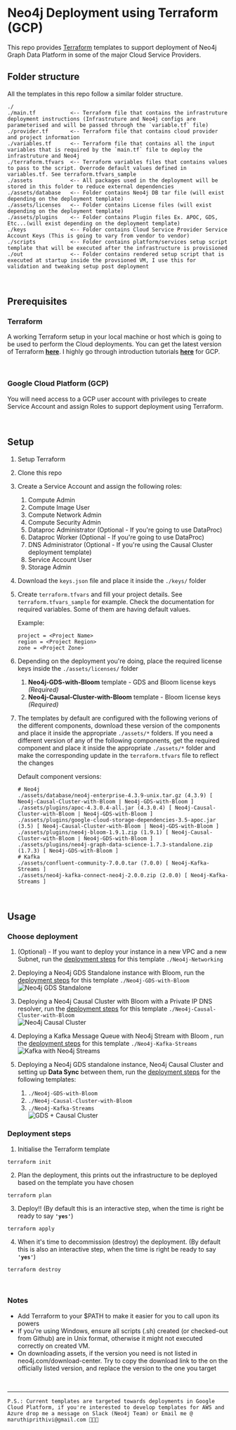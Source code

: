# Neo4j Deployment using Terraform (GCP)

This repo provides [Terraform](https://www.terraform.io/) templates to support deployment of Neo4j Graph Data Platform in some of the major Cloud Service Providers.

## **Folder structure**

All the templates in this repo follow a similar folder structure.

```
./
./main.tf           <-- Terraform file that contains the infrastruture deployment instructions (Infrastruture and Neo4j configs are parameterised and will be passed through the `variable.tf` file)
./provider.tf       <-- Terraform file that contains cloud provider and project information
./variables.tf      <-- Terraform file that contains all the input variables that is required by the `main.tf` file to deploy the infrastruture and Neo4j
./terraform.tfvars  <-- Terraform variables files that contains values to pass to the script. Overrode default values defined in variables.tf. See terraform.tfvars_sample
./assets            <-- All packages used in the deployment will be stored in this folder to reduce external dependencies
./assets/database   <-- Folder contains Neo4j DB tar file (will exist depending on the deployment template)
./assets/licenses   <-- Folder contains License files (will exist depending on the deployment template)
./assets/plugins    <-- Folder contains Plugin files Ex. APOC, GDS, Etc...(will exist depending on the deployment template)
./keys              <-- Folder contains Cloud Service Provider Service Account Keys (This is going to vary from vendor to vendor)
./scripts           <-- Folder contains platform/services setup script template that will be executed after the infrastructure is provisioned
./out               <-- Folder contains rendered setup script that is executed at startup inside the provsioned VM, I use this for validation and tweaking setup post deployment
```

<br>

## **Prerequisites**

### Terraform

A working Terraform setup in your local machine or host which is going to be used to perform the Cloud deployments. You can get the latest version of Terraform [**here**](https://www.terraform.io/downloads.html). I highly go through introduction tutorials [**here**](https://learn.hashicorp.com/tutorials/terraform/infrastructure-as-code?in=terraform/gcp-get-started) for GCP.

<br>

### Google Cloud Platform (GCP)

You will need access to a GCP user account with privileges to create Service Account and assign Roles to support deployment using Terraform.

<br>

## **Setup**

1. Setup Terraform
2. Clone this repo
3. Create a Service Account and assign the following roles:
   1. Compute Admin
   2. Compute Image User
   3. Compute Network Admin
   4. Compute Security Admin
   5. Dataproc Administrator (Optional - If you're going to use DataProc)
   6. Dataproc Worker (Optional - If you're going to use DataProc)
   7. DNS Administrator (Optional - If you're using the Causal Cluster deployment template)
   8. Service Account User
   9. Storage Admin
4. Download the `keys.json` file and place it inside the `./keys/` folder
5. Create `terraform.tfvars` and fill your project details. See `terraform.tfvars_sample` for example. Check the documentation for required variables. Some of them are having default values. 

   Example:

   ```
   project = <Project Name>
   region = <Project Region>
   zone = <Project Zone>
   ```

6. Depending on the deployment you're doing, place the required license keys inside the `./assets/licenses/` folder
   1. **Neo4j-GDS-with-Bloom** template - GDS and Bloom license keys _(Required)_
   2. **Neo4j-Causal-Cluster-with-Bloom** template - Bloom license keys _(Required)_
7. The templates by default are configured with the following verions of the different components, download these version of the components and place it inside the appropriate `./assets/*` folders. If you need a different version of any of the following components, get the required component and place it inside the appropriate `./assets/*` folder and make the corresponding update in the `terraform.tfvars` file to reflect the changes

   Default component versions:

   ```
   # Neo4j
   ./assets/database/neo4j-enterprise-4.3.9-unix.tar.gz (4.3.9) [ Neo4j-Causal-Cluster-with-Bloom | Neo4j-GDS-with-Bloom ]
   ./assets/plugins/apoc-4.3.0.4-all.jar (4.3.0.4) [ Neo4j-Causal-Cluster-with-Bloom | Neo4j-GDS-with-Bloom ]
   ./assets/plugins/google-cloud-storage-dependencies-3.5-apoc.jar (3.5) [ Neo4j-Causal-Cluster-with-Bloom | Neo4j-GDS-with-Bloom ]
   ./assets/plugins/neo4j-bloom-1.9.1.zip (1.9.1) [ Neo4j-Causal-Cluster-with-Bloom | Neo4j-GDS-with-Bloom ]
   ./assets/plugins/neo4j-graph-data-science-1.7.3-standalone.zip (1.7.3) [ Neo4j-GDS-with-Bloom ]
   # Kafka
   ./assets/confluent-community-7.0.0.tar (7.0.0) [ Neo4j-Kafka-Streams ]
   ./assets/neo4j-kafka-connect-neo4j-2.0.0.zip (2.0.0) [ Neo4j-Kafka-Streams ]
   ```

<br>

## **Usage**

### Choose deployment

1. (Optional) - If you want to deploy your instance in a new VPC and a new Subnet, run the [deployment steps](#deployment-steps) for this template `./Neo4j-Networking`
2. Deploying a Neo4j GDS Standalone instance with Bloom, run the [deployment steps](#deployment-steps) for this template `./Neo4j-GDS-with-Bloom`
   <br>
   ![Neo4j GDS Standalone](./images/gds.png)

3. Deploying a Neo4j Causal Cluster with Bloom with a Private IP DNS resolver, run the [deployment steps](#deployment-steps) for this template `./Neo4j-Causal-Cluster-with-Bloom`
   <br>
   ![Neo4j Causal Cluster](./images/causal_cluster.png)

4. Deploying a Kafka Message Queue with Neo4j Stream with Bloom , run the [deployment steps](#deployment-steps) for this template `./Neo4j-Kafka-Streams`
   <br>
   ![Kafka with Neo4j Streams](./images/kafka.png)

5. Deploying a Neo4j GDS standalone instance, Neo4j Causal Cluster and setting up **Data Sync** between them, run the [deployment steps](#deployment-steps) for the following templates:
   1. `./Neo4j-GDS-with-Bloom`
   2. `./Neo4j-Causal-Cluster-with-Bloom`
   3. `./Neo4j-Kafka-Streams`
      <br>
      ![GDS + Causal Cluster](./images/gds_causal_cluster_kafka.png)

### Deployment steps

1. Initialise the Terraform template

```
terraform init
```

2. Plan the deployment, this prints out the infrastructure to be deployed based on the template you have chosen

```
terraform plan
```

3. Deploy!! (By default this is an interactive step, when the time is right be ready to say **`'yes'`**)

```
terraform apply
```

4. When it's time to decommission (destroy) the deployment. (By default this is also an interactive step, when the time is right be ready to say **`'yes'`**)

```
terraform destroy
```

<br>

### Notes
- Add Terraform to your $PATH to make it easier for you to call upon its powers
- If you're using Windows, ensure all scripts (.sh) created (or checked-out from Github) are in Unix format, otherwise it might not executed correctly on created VM.
- On downloading assets, if the version you need is not listed in neo4j.com/download-center. Try to copy the download link to the on the officially listed version, and replace the version to the one you target

<br>

---

`P.S.: Current templates are targeted towards deployments in Google Cloud Platform, if you're interested to develop templates for AWS and Azure drop me a message on Slack (Neo4j Team) or Email me @ maruthiprithivi@gmail.com 🖖🏾🙂`
